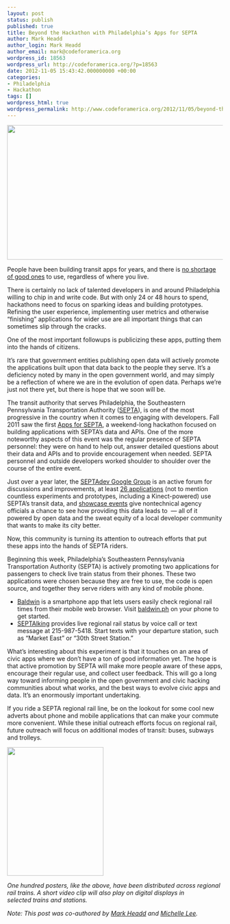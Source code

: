 ```yaml
---
layout: post
status: publish
published: true
title: Beyond the Hackathon with Philadelphia’s Apps for SEPTA
author: Mark Headd
author_login: Mark Headd
author_email: mark@codeforamerica.org
wordpress_id: 18563
wordpress_url: http://codeforamerica.org/?p=18563
date: 2012-11-05 15:43:42.000000000 +00:00
categories:
- Philadelphia
- Hackathon
tags: []
wordpress_html: true
wordpress_permalink: http://www.codeforamerica.org/2012/11/05/beyond-the-hackathon-with-philadelphia%e2%80%99s-apps-for-septa/
---
```


<p><a href="http://codeforamerica.org/wp-content/uploads/2012/11/Screen-Shot-2012-11-05-at-3.25.20-PM.png"><img alt="" class="alignnone size-full wp-image-18573" height="314" src="http://codeforamerica.org/wp-content/uploads/2012/11/Screen-Shot-2012-11-05-at-3.25.20-PM.png" title="Where's My Septa" width="559"/></a></p>
<p>People have been building transit apps for years, and there is <a href="http://www.citygoround.org/">no shortage of good ones</a> to use, regardless of where you live.</p>
<p>There is certainly no lack of talented developers in and around Philadelphia willing to chip in and write code. But with only 24 or 48 hours to spend, hackathons need to focus on sparking ideas and building prototypes. Refining the user experience, implementing user metrics and otherwise “finishing” applications for wider use are all important things that can sometimes slip through the cracks.</p>
<p>One of the most important followups is publicizing these apps, putting them into the hands of citizens.</p>
<p>It’s rare that government entities publishing open data will actively promote the applications built upon that data back to the people they serve. It’s a deficiency noted by many in the open government world, and may simply be a reflection of where we are in the evolution of open data. Perhaps we’re just not there yet, but there is hope that we soon will be.</p>
<p>The transit authority that serves Philadelphia, the Southeastern Pennsylvania Transportation Authority (<a href="http://septa.prg/">SEPTA</a>), is one of the most progressive in the country when it comes to engaging with developers. Fall 2011 saw the first <a href="http://appsforsepta.org/">Apps for SEPTA</a>, a weekend-long hackathon focused on building applications with SEPTA’s data and APIs. One of the more noteworthy aspects of this event was the regular presence of SEPTA personnel: they were on hand to help out, answer detailed questions about their data and APIs and to provide encouragement when needed. SEPTA personnel and outside developers worked shoulder to shoulder over the course of the entire event.</p>
<p>Just over a year later, the <a href="http://groups.google.com/group/septadev">SEPTAdev Google Group</a> is an active forum for discussions and improvements, at least <a href="http://www.citygoround.org/apps/nearby/?q=philadelphia">26 applications</a> (not to mention countless experiments and prototypes, including a Kinect-powered) use SEPTA’s transit data, and <a href="http://technicallyphilly.com/2011/11/21/septa-developer-showcase-puts-realtime-schedule-apps-on-display-for-transit-agency-officials">showcase events</a> give nontechnical agency officials a chance to see how providing this data leads to  — all of it powered by open data and the sweat equity of a local developer community that wants to make its city better.</p>
<p>Now, this community is turning its attention to outreach efforts that put these apps into the hands of SEPTA riders.</p>
<p>Beginning this week, Philadelphia’s Southeastern Pennsylvania Transportation Authority (SEPTA) is actively promoting two applications for passengers to check live train status from their phones. These two applications were chosen because they are free to use, the code is open source, and together they serve riders with any kind of mobile phone.</p>
<ul>
<li><a href="http://baldwin.ph/">Baldwin</a> is a smartphone app that lets users easily check regional rail times from their mobile web browser. Visit <a href="http://baldwin.ph/">baldwin.ph</a> on your phone to get started.</li>
<li><a href="http://septalking.com/">SEPTAlking</a> provides live regional rail status by voice call or text message at 215-987-5418. Start texts with your departure station, such as “Market East” or “30th Street Station.”</li>
</ul>
<p>What’s interesting about this experiment is that it touches on an area of civic apps where we don’t have a ton of good information yet. The hope is that active promotion by SEPTA will make more people aware of these apps, encourage their regular use, and collect user feedback. This will go a long way toward informing people in the open government and civic hacking communities about what works, and the best ways to evolve civic apps and data. It’s an enormously important undertaking.</p>
<p>If you ride a SEPTA regional rail line, be on the lookout for some cool new adverts about phone and mobile applications that can make your commute more convenient. While these initial outreach efforts focus on regional rail, future outreach will focus on additional modes of transit: buses, subways and trolleys.</p>
<p><a href="http://codeforamerica.org/wp-content/uploads/2012/11/wheresmysepta-photo2.jpg"><img alt="" class="aligncenter size-medium wp-image-18579" height="300" src="http://codeforamerica.org/wp-content/uploads/2012/11/wheresmysepta-photo2-225x300.jpg" title="wheresmysepta-photo2" width="225"/></a></p>
<p><em>One hundred posters, like the above, have been distributed across regional rail trains. A short video clip will also play on digital displays in <em>selected </em>trains and stations.</em></p>
<p><em>Note: This post was co-authored by <a href="http://codeforamerica.org/author/mark-headd/">Mark Headd</a> and <a href="http://codeforamerica.org/author/mlee/">Michelle Lee</a>.</em></p>
